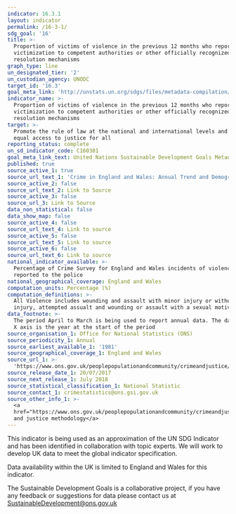 ```yaml
---
indicator: 16.3.1
layout: indicator
permalink: /16-3-1/
sdg_goal: '16'
title: >-
  Proportion of victims of violence in the previous 12 months who reported their
  victimization to competent authorities or other officially recognized conflict
  resolution mechanisms
graph_type: line
un_designated_tier: '2'
un_custodian_agency: UNODC
target_id: '16.3'
goal_meta_link: 'http://unstats.un.org/sdgs/files/metadata-compilation/Metadata-Goal-16.pdf'
indicator_name: >-
  Proportion of victims of violence in the previous 12 months who reported their
  victimization to competent authorities or other officially recognized conflict
  resolution mechanisms
target: >-
  Promote the rule of law at the national and international levels and ensure
  equal access to justice for all
reporting_status: complete
un_sd_indicator_code: C160301
goal_meta_link_text: United Nations Sustainable Development Goals Metadata (pdf 1361kB)
published: true
source_active_1: true
source_url_text_1: 'Crime in England and Wales: Annual Trend and Demographic Tables'
source_active_2: false
source_url_text_2: Link to Source
source_active_3: false
source_url_3: Link to Source
data_non_statistical: false
data_show_map: false
source_active_4: false
source_url_text_4: Link to source
source_active_5: false
source_url_text_5: Link to source
source_active_6: false
source_url_text_6: Link to source
national_indicator_available: >-
  Percentage of Crime Survey for England and Wales incidents of violence
  reported to the police
national_geographical_coverage: England and Wales
computation_units: Percentage (%)
computation_definitions: >-
  All Violence includes wounding and assault with minor injury or without
  injury, attempted assualt and wounding or assault with a sexual motive.
data_footnote: >-
  The period April to March is being used to report annual data. The date on the
  X axis is the year at the start of the period
source_organisation_1: Office for National Statistics (ONS)
source_periodicity_1: Annual
source_earliest_available_1: '1981'
source_geographical_coverage_1: England and Wales
source_url_1: >-
  'https://www.ons.gov.uk/peoplepopulationandcommunity/crimeandjustice/datasets/crimeinenglandandwalesannualtrendanddemographictables'
source_release_date_1: 20/07/2017
source_next_release_1: July 2018
source_statistical_classification_1: National Statistic
source_contact_1: crimestatistics@ons.gsi.gov.uk
source_other_info_1: >-
  <a
  href="https://www.ons.gov.uk/peoplepopulationandcommunity/crimeandjustice/methodologies/crimeandjusticemethodology">Crime
  and justice methodology</a>
---
```

This indicator is being used as an approximation of the UN SDG Indicator and has been identified in collaboration with topic experts. We will work to develop UK data to meet the global indicator specification.

Data availability within the UK is limited to England and Wales for this indicator. 

The Sustainable Development Goals is a collaborative project, if you have any feedback or suggestions for data please contact us at <SustainableDevelopment@ons.gov.uk>
